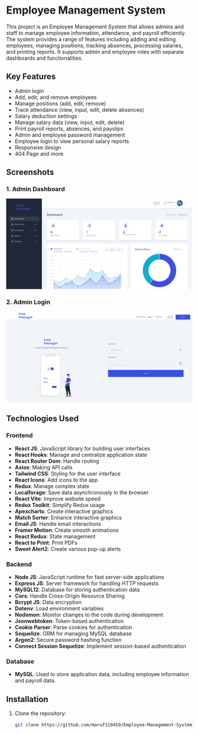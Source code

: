 # Employee Management System

This project is an Employee Management System that allows admins and staff to manage employee information, attendance, and payroll efficiently. The system provides a range of features including adding and editing employees, managing positions, tracking absences, processing salaries, and printing reports. It supports admin and employee roles with separate dashboards and functionalities.

## Key Features

- Admin login
- Add, edit, and remove employees
- Manage positions (add, edit, remove)
- Track attendance (view, input, edit, delete absences)
- Salary deduction settings
- Manage salary data (view, input, edit, delete)
- Print payroll reports, absences, and payslips
- Admin and employee password management
- Employee login to view personal salary reports
- Responsive design
- 404 Page and more

## Screenshots

### 1. Admin Dashboard
![Dashboard](Dashboard.jpg)

### 2. Admin Login
![Login](Login.jpg)

## Technologies Used

### Frontend
- **React JS**: JavaScript library for building user interfaces
- **React Hooks**: Manage and centralize application state
- **React Router Dom**: Handle routing
- **Axios**: Making API calls
- **Tailwind CSS**: Styling for the user interface
- **React Icons**: Add icons to the app
- **Redux**: Manage complex state
- **Localforage**: Save data asynchronously in the browser
- **React Vite**: Improve website speed
- **Redux Toolkit**: Simplify Redux usage
- **Apexcharts**: Create interactive graphics
- **Match Sorter**: Enhance interactive graphics
- **Email JS**: Handle email interactions
- **Framer Motion**: Create smooth animations
- **React Redux**: State management
- **React to Print**: Print PDFs
- **Sweet Alert2**: Create various pop-up alerts

### Backend
- **Node JS**: JavaScript runtime for fast server-side applications
- **Express JS**: Server framework for handling HTTP requests
- **MySQL12**: Database for storing authentication data
- **Cors**: Handle Cross-Origin Resource Sharing
- **Bcrypt JS**: Data encryption
- **Dotenv**: Load environment variables
- **Nodemon**: Monitor changes to the code during development
- **Jsonwebtoken**: Token-based authentication
- **Cookie Parser**: Parse cookies for authentication
- **Sequelize**: ORM for managing MySQL database
- **Argon2**: Secure password hashing function
- **Connect Session Sequelize**: Implement session-based authentication

### Database
- **MySQL**: Used to store application data, including employee information and payroll data.

## Installation

1. Clone the repository:
   ```bash
   git clone https://github.com/maruf119459/Employee-Management-System.git